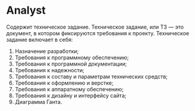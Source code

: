 # Analyst
Содержит техническое задание. Техническое задание, или ТЗ — это документ, в котором фиксируются требования к проекту. Техническое задание включает в себя:

1. Назначение разработки;
2. Требования к программному обеспечению;
3. Требования к программной документации;
4. Требования к надежности;
5. Требования к составу и параметрам технических средств;
6. Требования к оформлению и верстке;
7. Требования к аппаратному обеспечению;
8. Требования к дизайну и интерфейсу сайта;
9. Диаграмма Ганта.
